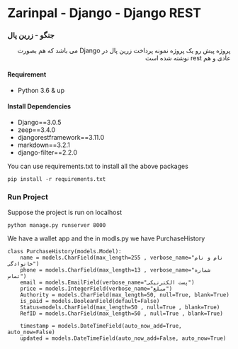 # Zarinpal - Django - Django REST
### جنگو - زرین پال

<div dir="rtl">
   پروژه پیش رو یک پروژه نمونه پرداخت زرین پال در Django می باشد که هم بصورت عادی و هم rest نوشته شده است

</div>

#### Requirement
- Python 3.6 & up

#### Install Dependencies
- Django==3.0.5
- zeep==3.4.0
- djangorestframework==3.11.0
- markdown==3.2.1
- django-filter==2.2.0

You can use requirements.txt to install all the above packages
```
pip install -r requirements.txt
```
### Run Project
Suppose the project is run on localhost
```
python manage.py runserver 8000
```
We have a wallet app and the in modls.py we have PurchaseHistory
```
class PurchaseHistory(models.Model):
    name = models.CharField(max_length=255 , verbose_name="نام و نام خانوادگی")
    phone = models.CharField(max_length=13 , verbose_name="شماره تماس")
    email = models.EmailField(verbose_name="پست الکترنیکی")
    price = models.IntegerField(verbose_name="مبلغ")
    Authority = models.CharField(max_length=50, null=True, blank=True)
    is_paid = models.BooleanField(default=False)
    Status=models.CharField(max_length=50 , null=True , blank=True)
    RefID = models.CharField(max_length=50 , null=True , blank=True)

    timestamp = models.DateTimeField(auto_now_add=True, auto_now=False)
    updated = models.DateTimeField(auto_now_add=False, auto_now=True)
```